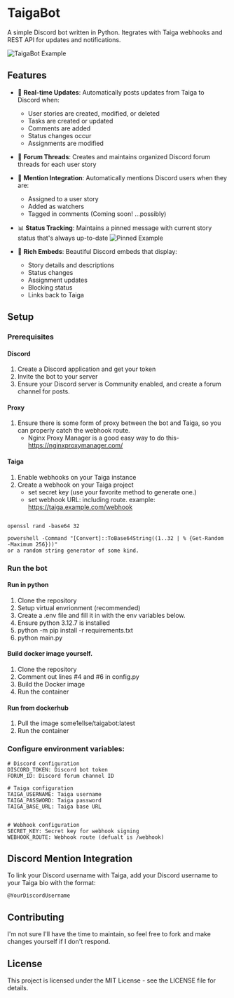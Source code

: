 # TaigaBot

A simple Discord bot written in Python.
Itegrates with Taiga webhooks and REST API for updates and notifications.

![TaigaBot Example](https://some1ellse.s3.us-west-2.amazonaws.com/images/TaigaBot_Example.png)

## Features

- 🔄 **Real-time Updates**:
Automatically posts updates from Taiga to Discord when:
  - User stories are created, modified, or deleted
  - Tasks are created or updated
  - Comments are added
  - Status changes occur
  - Assignments are modified

- 📌 **Forum Threads**: Creates and maintains organized Discord forum threads for each user story

- 👥 **Mention Integration**: Automatically mentions Discord users when they are:
  - Assigned to a user story
  - Added as watchers
  - Tagged in comments (Coming soon! ...possibly)

- 📊 **Status Tracking**: Maintains a pinned message with current story status that's always up-to-date
![Pinned Example](https://some1ellse.s3.us-west-2.amazonaws.com/images/Status_embed.png)

- 🎨 **Rich Embeds**: Beautiful Discord embeds that display:
  - Story details and descriptions
  - Status changes
  - Assignment updates
  - Blocking status
  - Links back to Taiga

## Setup

### Prerequisites

#### Discord
1. Create a Discord application and get your token
2. Invite the bot to your server
3. Ensure your Discord server is Community enabled, and create a forum channel for posts.

#### Proxy
1. Ensure there is some form of proxy between the bot and Taiga, so you can properly catch the webhook route.
   - Nginx Proxy Manager is a good easy way to do this- https://nginxproxymanager.com/ 

#### Taiga
1. Enable webhooks on your Taiga instance
2. Create a webhook on your Taiga project
   - set secret key (use your favorite method to generate one.)
   - set webhook URL: including route. example: https://taiga.example.com/webhook
```Secret Key Generation Examples:

openssl rand -base64 32

powershell -Command "[Convert]::ToBase64String((1..32 | % {Get-Random -Maximum 256}))"
or a random string generator of some kind.
```

### Run the bot

#### Run in python
1. Clone the repository
2. Setup virtual envrionment (recommended)
3. Create a .env file and fill it in with the env variables below.
4. Ensure python 3.12.7 is installed
5. python -m pip install -r requirements.txt
6. python main.py

#### Build docker image yourself.
1. Clone the repository
2. Comment out lines #4 and #6 in config.py
3. Build the Docker image
4. Run the container

#### Run from dockerhub
1. Pull the image some1ellse/taigabot:latest
2. Run the container

### Configure environment variables:
   ```env
  # Discord configuration
  DISCORD_TOKEN: Discord bot token
  FORUM_ID: Discord forum channel ID

  # Taiga configuration
  TAIGA_USERNAME: Taiga username
  TAIGA_PASSWORD: Taiga password
  TAIGA_BASE_URL: Taiga base URL


  # Webhook configuration
  SECRET_KEY: Secret key for webhook signing
  WEBHOOK_ROUTE: Webhook route (defualt is /webhook)
   ```

## Discord Mention Integration

To link your Discord username with Taiga, add your Discord username to your Taiga bio with the format:
```
@YourDiscordUsername
```

## Contributing

I'm not sure I'll have the time to maintain, so feel free to fork and make changes yourself if I don't respond.

## License

This project is licensed under the MIT License - see the LICENSE file for details.
